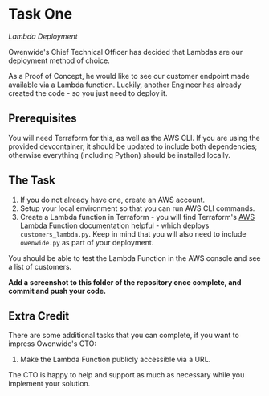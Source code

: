 # Task One

_Lambda Deployment_

Owenwide's Chief Technical Officer has decided that Lambdas are our deployment method of choice.

As a Proof of Concept, he would like to see our customer endpoint made available via a Lambda function. Luckily, another Engineer has already created the code - so you just need to deploy it.

## Prerequisites

You will need Terraform for this, as well as the AWS CLI. If you are using the provided devcontainer, it should be updated to include both dependencies; otherwise everything (including Python) should be installed locally.

## The Task

1. If you do not already have one, create an AWS account.
2. Setup your local environment so that you can run AWS CLI commands.
3. Create a Lambda function in Terraform - you will find Terraform's [AWS Lambda Function](https://registry.terraform.io/providers/hashicorp/aws/latest/docs/resources/lambda_function) documentation helpful - which deploys `customers_lambda.py`. Keep in mind that you will also need to include `owenwide.py` as part of your deployment.

You should be able to test the Lambda Function in the AWS console and see a list of customers.

__Add a screenshot to this folder of the repository once complete, and commit and push your code.__

## Extra Credit
There are some additional tasks that you can complete, if you want to impress Owenwide's CTO:

1. Make the Lambda Function publicly accessible via a URL.

The CTO is happy to help and support as much as necessary while you implement your solution.
